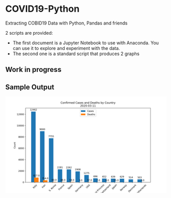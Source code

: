 # COVID19-Python
Extracting COBID19 Data with Python, Pandas and friends

2 scripts are provided:
 - The first document is a Jupyter Notebook to use with Anaconda. You can use it to explore and experiment with the data.
 - The second one is a standard script that produces 2 graphs
 
 ## Work in progress
 
 ## Sample Output
![Stats from March 11](figures/COVID19-20200311.png)

